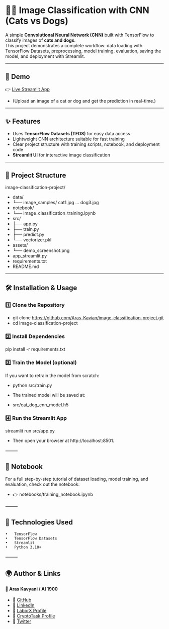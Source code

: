 # 🐶🐱 Image Classification with CNN (Cats vs Dogs)

A simple **Convolutional Neural Network (CNN)** built with TensorFlow to classify images of **cats and dogs**.  
This project demonstrates a complete workflow: data loading with TensorFlow Datasets, preprocessing, model training, evaluation, saving the model, and deployment with Streamlit.

---

## 🚀 Demo

👉 [Live Streamlit App](https://ai1900-image-classification.streamlit.app/)  
- (Upload an image of a cat or dog and get the prediction in real-time.)

---

## ✨ Features

- Uses **TensorFlow Datasets (TFDS)** for easy data access  
- Lightweight CNN architecture suitable for fast training  
- Clear project structure with training scripts, notebook, and deployment code  
- **Streamlit UI** for interactive image classification

---

## 🧱 Project Structure

image-classification-project/
- data/
- └── image_samples/ cat1.jpg ... dog3.jpg
- notebook/
- └── image_classification_training.ipynb
- src/
- ├── app.py
- ├── train.py
- ├── predict.py
- └── vectorizer.pkl
- assets/
- └── demo_screenshot.png
- app_streamlit.py
- requirements.txt
- README.md

---

## 🛠️ Installation & Usage

### 1️⃣ Clone the Repository

- git clone https://github.com/Aras-Kavian/image-classification-project.git
- cd image-classification-project

### 2️⃣ Install Dependencies

pip install -r requirements.txt

### 3️⃣ Train the Model (optional)

If you want to retrain the model from scratch:

- python src/train.py

- The trained model will be saved at:

- src/cat_dog_cnn_model.h5

### 4️⃣ Run the Streamlit App

streamlit run src/app.py

- Then open your browser at http://localhost:8501.

⸻

## 📓 Notebook

For a full step-by-step tutorial of dataset loading, model training, and evaluation, check out the notebook:
- 👉 notebooks/training_notebook.ipynb

⸻

## 🧠 Technologies Used
	•	TensorFlow
	•	TensorFlow Datasets
	•	Streamlit
	•	Python 3.10+

⸻

## 🌍 Author & Links
#### 👤 Aras Kavyani / AI 1900
- 🔗 [GitHub](#www.github.com/Aras-Kavian)
- 🔗 [LinkedIn](#www.linkedin.com/in/aras-kavyani)
- 🔗 [LaborX Profile](#www.laborx.com/customers/users/id409982?ref=409982)
- 🔗 [CryptoTask Profile](#www.cryptotask.org/en/freelancers/aras-kavyan/46480)
- 🔗 [Twitter](#www.x.com/ai_1900?s=21)
